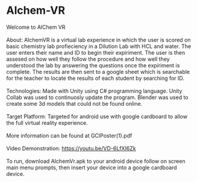# Alchem-VR
Welcome to AlChem VR
<br/> <br/>
About: AlchemVR is a virtual lab experience in which the user is scored on basic chemistry lab profieciency in a Dilution Lab with HCL and water. The user enters their name and ID to begin their expiriment. The user is then assesed on how well they follow the procedure and how well they understood the lab by answering the questions once the expiriment is complete. The results are then sent to a google sheet which is searchable for the teacher to locate the results of each student by searching for ID.
<br/><br/>
Technologies: Made with Unity using C# programming language. Unity Collab was used to continuosly update the program. Blender was used to create some 3d models that could not be found online. 
<br/><br/>
Target Platform: Targeted for android use with google cardboard to allow the full virtual reality experience. 
<br/>
<br/>
More information can be found at GCIPoster(1).pdf 
<br/>
<br/>
Video Demonstration: https://youtu.be/VD-6LfXI6Zk
<br/> <br/>
To run, download AlchemVr.apk to your android device follow on screen main menu prompts, then insert your device into a google cardboard device. 
